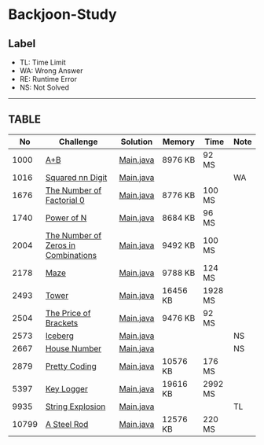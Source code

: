 # Backjoon-Study

## Label

* TL: Time Limit
* WA: Wrong Answer
* RE: Runtime Error
* NS: Not Solved

---

## TABLE

| No    | Challenge                                                                   | Solution                                        | Memory   | Time    | Note   |
| ----- | --------------------------------------------------------------------------- | ----------------------------------------------- | -------- | ------- | ------ |
|  1000 | [A+B](https://www.acmicpc.net/problem/1000)                                 | [Main.java](src/bj100x/bj1000/Main.java?ts=4)   |  8976 KB |   92 MS |        |
|  1016 | [Squared nn Digit](https://www.acmicpc.net/problem/1016)                    | [Main.java](src/bj101x/bj1016/Main.java?ts=4)   |          |         |     WA |
|  1676 | [The Number of Factorial 0](https://www.acmicpc.net/problem/1676)           | [Main.java](src/bj167x/bj1676/Main.java?ts=4)   |  8776 KB |  100 MS |        |
|  1740 | [Power of N](https://www.acmicpc.net/problem/1740)                          | [Main.java](src/bj174x/bj1740/Main.java?ts=4)   |  8684 KB |   96 MS |        |
|  2004 | [The Number of Zeros in Combinations](https://www.acmicpc.net/problem/2004) | [Main.java](src/bj200x/bj2004/Main.java?ts=4)   |  9492 KB |  100 MS |        |
|  2178 | [Maze](https://www.acmicpc.net/problem/2178)                                | [Main.java](src/bj217x/bj2178/Main.java?ts=4)   |  9788 KB |  124 MS |        |
|  2493 | [Tower](https://www.acmicpc.net/problem/2493)                               | [Main.java](src/bj249x/bj2493/Main.java?ts=4)   | 16456 KB | 1928 MS |        |
|  2504 | [The Price of Brackets](https://www.acmicpc.net/problem/2504)               | [Main.java](src/bj250x/bj2504/Main.java?ts=4)   |  9476 KB |   92 MS |        |
|  2573 | [Iceberg](https://www.acmicpc.net/problem/2573)                             | [Main.java](src/bj257x/bj2573/Main.java?ts=4)   |          |         |     NS |
|  2667 | [House Number](https://www.acmicpc.net/problem/2667)                        | [Main.java](src/bj266x/bj2667/Main.java?ts=4)   |          |         |     NS |
|  2879 | [Pretty Coding](https://www.acmicpc.net/problem/2879)                       | [Main.java](src/bj287x/bj2879/Main.java?ts=4)   | 10576 KB |  176 MS |        |
|  5397 | [Key Logger](https://www.acmicpc.net/problem/5397)                          | [Main.java](src/bj539x/bj5397/Main.java?ts=4)   | 19616 KB | 2992 MS |        |
|  9935 | [String Explosion](https://www.acmicpc.net/problem/9935)                    | [Main.java](src/bj993x/bj9935/Main.java?ts=4)   |          |         |     TL |
| 10799 | [A Steel Rod](https://www.acmicpc.net/problem/10799)                        | [Main.java](src/bj1079x/bj10799/Main.java?ts=4) | 12576 KB |  220 MS |        |